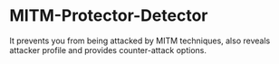# MITM-Protector-Detector
It prevents you from being attacked by MITM techniques, also reveals attacker profile and provides counter-attack options.
